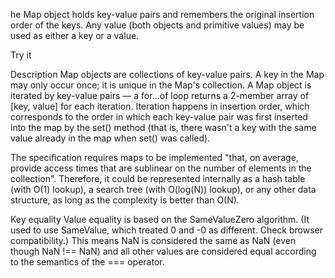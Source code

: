 he Map object holds key-value pairs and remembers the original insertion order of the keys. Any value (both objects and primitive values) may be used as either a key or a value.

Try it

Description
Map objects are collections of key-value pairs. A key in the Map may only occur once; it is unique in the Map's collection. A Map object is iterated by key-value pairs — a for...of loop returns a 2-member array of [key, value] for each iteration. Iteration happens in insertion order, which corresponds to the order in which each key-value pair was first inserted into the map by the set() method (that is, there wasn't a key with the same value already in the map when set() was called).

The specification requires maps to be implemented "that, on average, provide access times that are sublinear on the number of elements in the collection". Therefore, it could be represented internally as a hash table (with O(1) lookup), a search tree (with O(log(N)) lookup), or any other data structure, as long as the complexity is better than O(N).

Key equality
Value equality is based on the SameValueZero algorithm. (It used to use SameValue, which treated 0 and -0 as different. Check browser compatibility.) This means NaN is considered the same as NaN (even though NaN !== NaN) and all other values are considered equal according to the semantics of the === operator.


